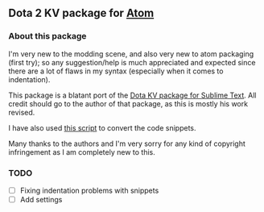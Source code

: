 ## Dota 2 KV package for [Atom](https://atom.io/)

### About this package

I'm very new to the modding scene, and also very new to atom packaging (first try); so any suggestion/help is much appreciated and expected since there are a lot of flaws in my syntax (especially when it comes to indentation).

This package is a blatant port of the [Dota KV package for Sublime Text](https://github.com/bhargavrpatel/dota_kv). All credit should go to the author of that package, as this is mostly his work revised.

I have also used [this script](https://github.com/james2doyle/sublime-to-atom-snippets) to convert the code snippets.

Many thanks to the authors and I'm very sorry for any kind of copyright infringement as I am completely new to this.

### TODO

- [ ] Fixing indentation problems with snippets
- [ ] Add settings
